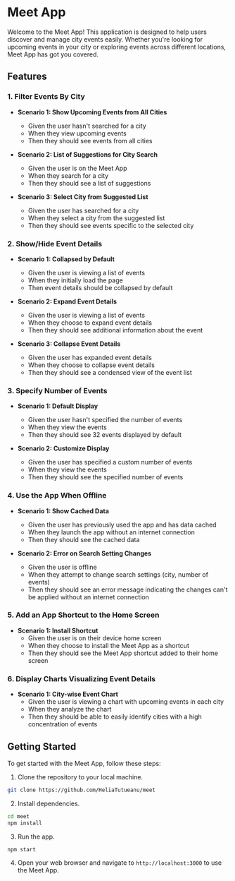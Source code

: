 # Meet App

Welcome to the Meet App! This application is designed to help users discover and manage city events easily. Whether you're looking for upcoming events in your city or exploring events across different locations, Meet App has got you covered.


## Features

### 1. Filter Events By City

- **Scenario 1: Show Upcoming Events from All Cities**
  - Given the user hasn't searched for a city
  - When they view upcoming events
  - Then they should see events from all cities

- **Scenario 2: List of Suggestions for City Search**
  - Given the user is on the Meet App
  - When they search for a city
  - Then they should see a list of suggestions

- **Scenario 3: Select City from Suggested List**
  - Given the user has searched for a city
  - When they select a city from the suggested list
  - Then they should see events specific to the selected city


### 2. Show/Hide Event Details

- **Scenario 1: Collapsed by Default**
  - Given the user is viewing a list of events
  - When they initially load the page
  - Then event details should be collapsed by default

- **Scenario 2: Expand Event Details**
  - Given the user is viewing a list of events
  - When they choose to expand event details
  - Then they should see additional information about the event

- **Scenario 3: Collapse Event Details**
  - Given the user has expanded event details
  - When they choose to collapse event details
  - Then they should see a condensed view of the event list


### 3. Specify Number of Events

- **Scenario 1: Default Display**
  - Given the user hasn't specified the number of events
  - When they view the events
  - Then they should see 32 events displayed by default

- **Scenario 2: Customize Display**
  - Given the user has specified a custom number of events
  - When they view the events
  - Then they should see the specified number of events


### 4. Use the App When Offline

- **Scenario 1: Show Cached Data**
  - Given the user has previously used the app and has data cached
  - When they launch the app without an internet connection
  - Then they should see the cached data

- **Scenario 2: Error on Search Setting Changes**
  - Given the user is offline
  - When they attempt to change search settings (city, number of events)
  - Then they should see an error message indicating the changes can't be applied without an internet connection


### 5. Add an App Shortcut to the Home Screen

- **Scenario 1: Install Shortcut**
  - Given the user is on their device home screen
  - When they choose to install the Meet App as a shortcut
  - Then they should see the Meet App shortcut added to their home screen


### 6. Display Charts Visualizing Event Details

- **Scenario 1: City-wise Event Chart**
  - Given the user is viewing a chart with upcoming events in each city
  - When they analyze the chart
  - Then they should be able to easily identify cities with a high concentration of events


## Getting Started

To get started with the Meet App, follow these steps:

1. Clone the repository to your local machine.

```bash
git clone https://github.com/HeliaTutueanu/meet
```

2. Install dependencies.

```bash
cd meet
npm install
```

3. Run the app.

```bash
npm start
```

4. Open your web browser and navigate to `http://localhost:3000` to use the Meet App.
